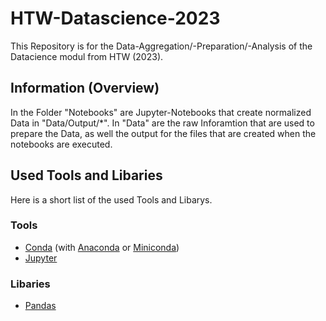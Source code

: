 # HTW-Datascience-2023

This Repository is for the Data-Aggregation/-Preparation/-Analysis of the Datacience modul from HTW (2023).

## Information (Overview)

In the Folder "Notebooks" are Jupyter-Notebooks that create normalized Data in "Data/Output/*".
In "Data" are the raw Inforamtion that are used to prepare the Data, as well the output for the files that are created when the notebooks are executed.

## Used Tools and Libaries

Here is a short list of the used Tools and Libarys.

### Tools

- [Conda](https://docs.conda.io/projects/conda/en/stable/) (with [Anaconda](https://www.anaconda.com/) or [Miniconda](https://docs.conda.io/en/latest/miniconda.html))
- [Jupyter](https://docs.jupyter.org/en/latest/start/index.html)

### Libaries

- [Pandas](https://pandas.pydata.org/getting_started.html)
